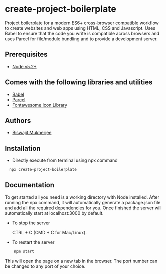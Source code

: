 
# create-project-boilerplate

Project boilerplate for a modern ES6+ cross-browser compatible workflow to create websites and web apps using HTML, CSS and Javascript. Uses Babel to ensure that the code you write is compatible across browsers and uses Parcel for file/module bundling and to provide a development server.


## Prerequisites

 - [Node v5.2+](https://nodejs.org/)


## Comes with the following libraries and utilities

 - [Babel](https://babeljs.io/)
 - [Parcel](https://parceljs.org/)
 - [Fontawesome Icon Library](https://fontawesome.com/)


## Authors

- [Biswajit Mukherjee](https://github.com/Biswajit-Mukherjee)


## Installation

- Directly execute from terminal using npx command

```bash
  npx create-project-boilerplate
```
    
## Documentation

To get started all you need is a working directory with Node installed. After running the npx command, it will automatically generate a package.json file and add all the required dependencies for you. Once finished the server will automatically start at localhost:3000 by default.

- To stop the server

    CTRL + C (CMD + C for Mac/Linux).

- To restart the server

```bash
    npm start
```

This will open the page on a new tab in the browser. The port number can be changed to any port of your choice.

